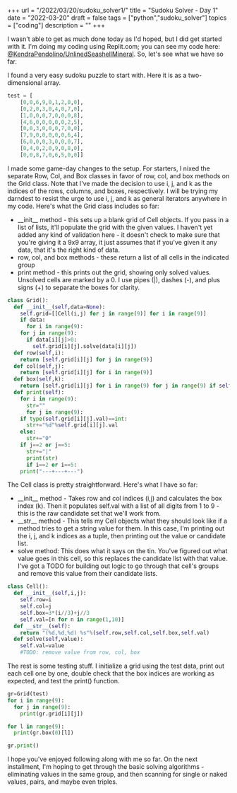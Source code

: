 +++
url = "/2022/03/20/sudoku_solver1/"
title = "Sudoku Solver - Day 1"
date = "2022-03-20"
draft = false
tags = ["python","sudoku_solver"]
topics = ["coding"]
description = ""
+++

I wasn't able to get as much done today as I'd hoped, but I did get started with it. I'm doing my coding using Replit.com; you can see my code here: [@KendraPendolino/UnlinedSeashellMineral](https://replit.com/@KendraPendolino/UnlinedSeashellMineral). So, let's see what we have so far.


I found a very easy sudoku puzzle to start with. Here it is as a two-dimensional array.

```python
test = [
	[0,0,6,9,0,1,2,0,0],
	[0,2,0,3,0,4,0,7,0],
	[1,0,0,0,7,0,0,0,8],
	[4,6,0,0,0,0,0,2,5],
	[0,0,3,0,0,0,7,0,0],
	[7,9,0,0,0,0,0,6,4],
	[6,0,0,0,3,0,0,0,7],
	[0,4,0,2,0,9,0,8,0],
	[0,0,8,7,0,6,5,0,0]]
```

I made some game-day changes to the setup. For starters, I nixed the separate Row, Col, and Box classes in favor of row, col, and box methods on the Grid class. Note that I've made the decision to use i, j, and k as the indices of the rows, columns, and boxes, respectively. I will be trying my darndest to resist the urge to use i, j, and k as general iterators anywhere in my code. Here's what the Grid class includes so far:

- &#95;&#95;init&#95;&#95; method - this sets up a blank grid of Cell objects. If you pass in a list of lists, it'll populate the grid with the given values. I haven't yet added any kind of validation here - it doesn't check to make sure that you're giving it a 9x9 array, it just assumes that if you've given it any data, that it's the right kind of data.
- row, col, and box methods - these return a list of all cells in the indicated group
- print method - this prints out the grid, showing only solved values. Unsolved cells are marked by a 0. I use pipes (&#124;), dashes (-), and plus signs (+) to separate the boxes for clarity.

```python
class Grid():
  def __init__(self,data=None):
    self.grid=[[Cell(i,j) for j in range(9)] for i in range(9)]
    if data:
      for i in range(9):
	for j in range(9):
	  if data[i][j]>0:
	    self.grid[i][j].solve(data[i][j])
  def row(self,i):
    return [self.grid[i][j] for j in range(9)]
  def col(self,j):
    return [self.grid[i][j] for i in range(9)]
  def box(self,k):
    return [self.grid[i][j] for i in range(9) for j in range(9) if self.grid[i][j].box==k]
  def print(self):
    for i in range(9):
      str=""
      for j in range(9):
	if type(self.grid[i][j].val)==int:
	  str+="%d"%self.grid[i][j].val
	else:
	  str+="0"
	if j==2 or j==5:
	  str+="|"
      print(str)
      if i==2 or i==5:
	print("---+---+---")
```

The Cell class is pretty straightforward. Here's what I have so far:
- &#95;&#95;init&#95;&#95; method - Takes row and col indices (i,j) and calculates the box index (k). Then it populates self.val with a list of all digits from 1 to 9 - this is the raw candidate set that we'll work from.
- &#95;&#95;str&#95;&#95; method - This tells my Cell objects what they should look like if a method tries to get a string value for them. In this case, I'm printing out the i, j, and k indices as a tuple, then printing out the value or candidate list.
- solve method: This does what it says on the tin. You've figured out what value goes in this cell, so this replaces the candidate list with that value. I've got a TODO for building out logic to go through that cell's groups and remove this value from their candidate lists.

```python
class Cell():
  def __init__(self,i,j):
    self.row=i
    self.col=j
    self.box=3*(i//3)+j//3
    self.val=[n for n in range(1,10)]
  def __str__(self):
    return "(%d,%d,%d) %s"%(self.row,self.col,self.box,self.val)
  def solve(self,value):
    self.val=value
    #TODO: remove value from row, col, box
```

The rest is some testing stuff. I initialize a grid using the test data, print out each cell one by one, double check that the box indices are working as expected, and test the print() function.

```python
gr=Grid(test)
for i in range(9):
  for j in range(9):
    print(gr.grid[i][j])

for l in range(9):
  print(gr.box(0)[l])

gr.print()
```

I hope you've enjoyed following along with me so far. On the next installment, I'm hoping to get through the basic solving algorithms - eliminating values in the same group, and then scanning for single or naked values, pairs, and maybe even triples.
